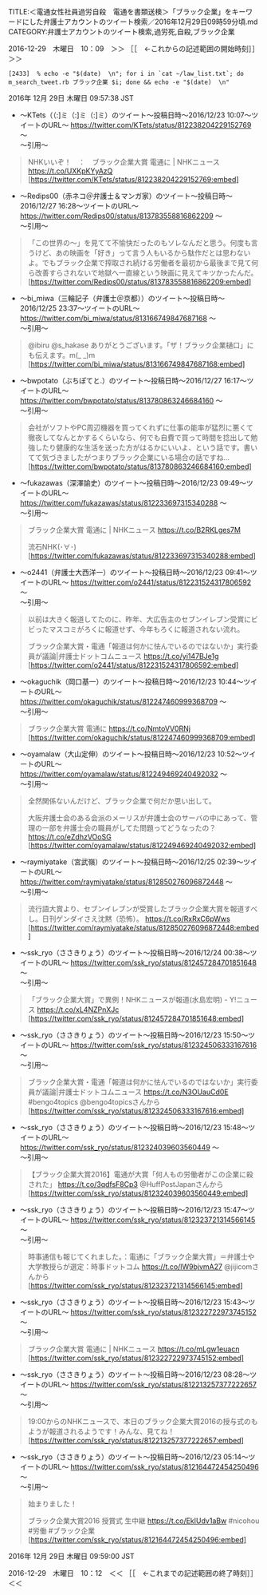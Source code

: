 TITLE:＜電通女性社員過労自殺　電通を書類送検＞「ブラック企業」をキーワードにした弁護士アカウントのツイート検索／2016年12月29日09時59分頃.md
CATEGORY:弁護士アカウントのツイート検索,過労死,自殺,ブラック企業

2016-12-29　木曜日　10：09　＞＞ ［［　←これからの記述範囲の開始時刻］］＞＞


```
[2433]  % echo -e "$(date)  \n"; for i in `cat ~/law_list.txt`; do m_search_tweet.rb ブラック企業 $i; done && echo -e "$(date)  \n"       
```

2016年 12月 29日 木曜日 09:57:38 JST  

* 〜KTets（（:]ミ（:]ミ（:]ミ）のツイート〜投稿日時〜2016/12/23 10:07〜ツイートのURL〜 https://twitter.com/KTets/status/812238204229152769 〜  
〜引用〜   
>NHKいいぞ！　：　ブラック企業大賞 電通に | NHKニュース   https://t.co/UXKpKYyAzQ  
[https://twitter.com/KTets/status/812238204229152769:embed]

* 〜Redips00（赤ネコ＠弁護士＆マンガ家）のツイート〜投稿日時〜2016/12/27 16:28〜ツイートのURL〜 https://twitter.com/Redips00/status/813783558816862209 〜  
〜引用〜   
>「この世界の～」を見てて不愉快だったのもソレなんだと思う。何度も言うけど、あの映画を「好き」って言う人もいるから駄作だとは思わないよ。でもブラック企業で搾取され続ける労働者を最初から最後まで見て何ら改善すらされないで地獄へ一直線という映画に見えてキツかったんだ。  
[https://twitter.com/Redips00/status/813783558816862209:embed]

* 〜bi_miwa（三輪記子（弁護士＠京都））のツイート〜投稿日時〜2016/12/25 23:37〜ツイートのURL〜 https://twitter.com/bi_miwa/status/813166749847687168 〜  
〜引用〜   
>@ibiru @s_hakase ありがとうございます。「ザ！ブラック企業樋口」にも伝えます。m(_ _)m  
[https://twitter.com/bi_miwa/status/813166749847687168:embed]

* 〜bwpotato（ぶちぽてと.）のツイート〜投稿日時〜2016/12/27 16:17〜ツイートのURL〜 https://twitter.com/bwpotato/status/813780863246684160 〜  
〜引用〜   
>会社がソフトやPC周辺機器を買ってくれずに仕事の能率が猛烈に悪くて徹夜してなんとかするくらいなら、何でも自費で買って時間を捻出して勉強したり健康的な生活を送った方がはるかにいいよ、という話です。書いてて気づきましたがつまりブラック企業にいる場合の話ですね…  
[https://twitter.com/bwpotato/status/813780863246684160:embed]

* 〜fukazawas（深澤諭史）のツイート〜投稿日時〜2016/12/23 09:49〜ツイートのURL〜 https://twitter.com/fukazawas/status/812233697315340288 〜  
〜引用〜   
>ブラック企業大賞 電通に | NHKニュース   https://t.co/B2RKLges7M
>
>流石NHK(･∀･)  
[https://twitter.com/fukazawas/status/812233697315340288:embed]

* 〜o2441（弁護士大西洋一）のツイート〜投稿日時〜2016/12/23 09:41〜ツイートのURL〜 https://twitter.com/o2441/status/812231524317806592 〜  
〜引用〜   
>以前は大きく報道してたのに、昨年、大広告主のセブンイレブン受賞にビビったマスコミがろくに報道せず、今年もろくに報道されない流れ。
>
>ブラック企業大賞・電通「報道は何かに怯んでいるのではないか」実行委員が議論|弁護士ドットコムニュース https://t.co/yi147BJe1g  
[https://twitter.com/o2441/status/812231524317806592:embed]

* 〜okaguchik（岡口基一）のツイート〜投稿日時〜2016/12/23 10:44〜ツイートのURL〜 https://twitter.com/okaguchik/status/812247460999368709 〜  
〜引用〜   
>ブラック企業大賞 電通に
>https://t.co/NmtoVV0RNj  
[https://twitter.com/okaguchik/status/812247460999368709:embed]

* 〜oyamalaw（大山定伸）のツイート〜投稿日時〜2016/12/23 10:52〜ツイートのURL〜 https://twitter.com/oyamalaw/status/812249469240492032 〜  
〜引用〜   
>全然関係ないんだけど、ブラック企業で何だか思い出して。
>
>大阪弁護士会のある会派のメーリスが弁護士会のサーバの中にあって、管理の一部を弁護士会の職員がしてた問題ってどうなったの？ https://t.co/eZdhzVOoSG  
[https://twitter.com/oyamalaw/status/812249469240492032:embed]

* 〜raymiyatake（宮武嶺）のツイート〜投稿日時〜2016/12/25 02:39〜ツイートのURL〜 https://twitter.com/raymiyatake/status/812850276096872448 〜  
〜引用〜   
>流行語大賞より、セブンイレブンが受賞したブラック企業大賞を報道すべし。日刊ゲンダイさえ沈黙（恐怖）。 https://t.co/RxRxC6pWws  
[https://twitter.com/raymiyatake/status/812850276096872448:embed]

* 〜ssk_ryo（ささきりょう）のツイート〜投稿日時〜2016/12/24 00:38〜ツイートのURL〜 https://twitter.com/ssk_ryo/status/812457284701851648 〜  
〜引用〜   
>「ブラック企業大賞」で異例！NHKニュースが報道(水島宏明) - Y!ニュース https://t.co/xL4NZPnXJc  
[https://twitter.com/ssk_ryo/status/812457284701851648:embed]

* 〜ssk_ryo（ささきりょう）のツイート〜投稿日時〜2016/12/23 15:50〜ツイートのURL〜 https://twitter.com/ssk_ryo/status/812324506333167616 〜  
〜引用〜   
>ブラック企業大賞・電通「報道は何かに怯んでいるのではないか」実行委員が議論|弁護士ドットコムニュース https://t.co/N3OUauCd0E #bengo4topics @bengo4topicsさんから  
[https://twitter.com/ssk_ryo/status/812324506333167616:embed]

* 〜ssk_ryo（ささきりょう）のツイート〜投稿日時〜2016/12/23 15:48〜ツイートのURL〜 https://twitter.com/ssk_ryo/status/812324039603560449 〜  
〜引用〜   
>【ブラック企業大賞2016】電通が大賞「何人もの労働者がこの企業に殺された」 https://t.co/3qdfsF8Cp3 @HuffPostJapanさんから  
[https://twitter.com/ssk_ryo/status/812324039603560449:embed]

* 〜ssk_ryo（ささきりょう）のツイート〜投稿日時〜2016/12/23 15:47〜ツイートのURL〜 https://twitter.com/ssk_ryo/status/812323721314566145 〜  
〜引用〜   
>時事通信も報じてくれました。：電通に「ブラック企業大賞」＝弁護士や大学教授らが選定：時事ドットコム https://t.co/lW9bjvmA27 @jijicomさんから  
[https://twitter.com/ssk_ryo/status/812323721314566145:embed]

* 〜ssk_ryo（ささきりょう）のツイート〜投稿日時〜2016/12/23 15:43〜ツイートのURL〜 https://twitter.com/ssk_ryo/status/812322722973745152 〜  
〜引用〜   
>ブラック企業大賞 電通に | NHKニュース   https://t.co/mLgw1euacn  
[https://twitter.com/ssk_ryo/status/812322722973745152:embed]

* 〜ssk_ryo（ささきりょう）のツイート〜投稿日時〜2016/12/23 08:28〜ツイートのURL〜 https://twitter.com/ssk_ryo/status/812213257377222657 〜  
〜引用〜   
>19:00からのNHKニュースで、本日のブラック企業大賞2016の授与式のもようが報道されるようです！みんな、見てね！  
[https://twitter.com/ssk_ryo/status/812213257377222657:embed]

* 〜ssk_ryo（ささきりょう）のツイート〜投稿日時〜2016/12/23 05:14〜ツイートのURL〜 https://twitter.com/ssk_ryo/status/812164472454250496 〜  
〜引用〜   
>始まりました！
>
>ブラック企業大賞2016 授賞式 生中継 https://t.co/EkIUdv1aBw #nicohou #労働 #ブラック企業  
[https://twitter.com/ssk_ryo/status/812164472454250496:embed]

2016年 12月 29日 木曜日 09:59:00 JST

2016-12-29　木曜日　10：12　＜＜ ［［　←これまでの記述範囲の終了時刻］］＜＜


